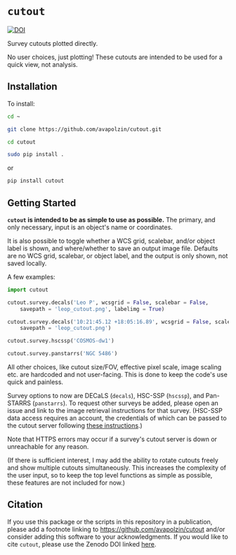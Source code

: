 # `cutout`

[![DOI](https://zenodo.org/badge/860602753.svg)](https://doi.org/10.5281/zenodo.14183586)

Survey cutouts plotted directly. 

No user choices, just plotting! These cutouts are intended to be used for a quick view, not analysis.

## Installation

To install:
```bash
cd ~

git clone https://github.com/avapolzin/cutout.git

cd cutout

sudo pip install .

````
or 
```bash
pip install cutout
```

## Getting Started

**`cutout` is intended to be as simple to use as possible.** The primary, and only necessary, input is an object's name or coordinates. 

It is also possible to toggle whether a WCS grid, scalebar, and/or object label is shown, and where/whether to save an output image file. Defaults are no WCS grid, scalebar, or object label, and the output is only shown, not saved locally.

A few examples:
```python
import cutout

cutout.survey.decals('Leo P', wcsgrid = False, scalebar = False, 
	savepath = 'leop_cutout.png', labelimg = True)

cutout.survey.decals('10:21:45.12 +18:05:16.89', wcsgrid = False, scalebar = False, 
	savepath = 'leop_cutout.png')

cutout.survey.hscssp('COSMOS-dw1')

cutout.survey.panstarrs('NGC 5486')
```

All other choices, like cutout size/FOV, effective pixel scale, image scaling etc. are hardcoded and not user-facing. This is done to keep the code's use quick and painless.

Survey options to now are DECaLS (`decals`), HSC-SSP (`hscssp`), and Pan-STARRS (`panstarrs`). To request other surveys be added, please open an issue and link to the image retrieval instructions for that survey. (HSC-SSP data access requires an account, the credentials of which can be passed to the cutout server following [these instructions](https://github.com/dr-guangtou/unagi/blob/master/demo/demo_hsc_config.ipynb).)

Note that HTTPS errors may occur if a survey's cutout server is down or unreachable for any reason.

(If there is sufficient interest, I may add the ability to rotate cutouts freely and show multiple cutouts simultaneously. This increases the complexity of the user input, so to keep the top level functions as simple as possible, these features are not included for now.)

## Citation

If you use this package or the scripts in this repository in a publication, please add a footnote linking to https://github.com/avapolzin/cutout and/or consider adding this software to your acknowledgments. If you would like to cite `cutout`, please use the Zenodo DOI linked [here](https://zenodo.org/records/14183587).